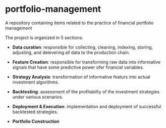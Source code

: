 # portfolio-management
A repository containing items related to the practice of financial portfolio management

The project is organized in 5 sections:
   
- **Data curation**: responsible for collecting, cleaning, indexing, storing, adjusting, and delevering all data to the production chain.

- **Feature Creation**: responsible for transforming raw data into informative signals that have some predictive power ofer financial variables.

- **Strategy Analysis**: transformation of informative featurs into actual investment algorithms.

- **Backtesting**: assessment of the profitabilty of the investment strategies under various scenarios.

- **Deployment & Execution**: implementation and deployment of successful backtested strategies.

- **Portfolio Construction**
